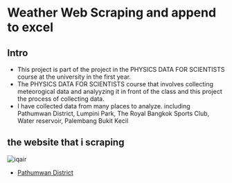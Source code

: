 # Weather Web Scraping and append to excel

## Intro

- This project is part of the project in the PHYSICS DATA FOR SCIENTISTS course at the university in the first year.
- The PHYSICS DATA FOR SCIENTISTS course that involves collecting meteorogical data and analyyzing it in front of the class and this project the process of collecting data.
- I have collected data from many places to analyze. including Pathumwan District, Lumpini Park, The Royal Bangkok Sports Club, Water reservoir, Palembang Bukit Kecil

## the website that i scraping

![iqair](https://upload.wikimedia.org/wikipedia/en/thumb/5/5f/IQAir_logo.svg/500px-IQAir_logo.svg.png)

* [Pathumwan District](https://www.iqair.com/th/thailand/bangkok/pathum-wan/pathumwan-district)


